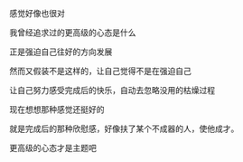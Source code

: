 感觉好像也很对

我曾经追求过的更高级的心态是什么

正是强迫自己往好的方向发展

然而又假装不是这样的，让自己觉得不是在强迫自己

让自己努力感受完成后的快乐，自动去忽略没用的枯燥过程

现在想想那种感觉还挺好的

就是完成后的那种欣慰感，好像扶了某个不成器的人，使他成才。

更高级的心态才是主题吧